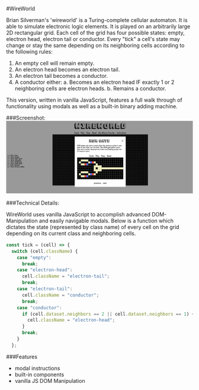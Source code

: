 #WireWorld

Brian Silverman's 'wireworld' is a Turing-complete cellular automaton. It is able to simulate electronic logic elements.  It is played on an arbitrarily large 2D rectangular grid. Each cell of the grid has four possible states: empty, electron head, electron tail or conductor. Every "tick" a cell's state may change or stay the same depending on its neighboring cells according to the following rules:

1. An empty cell will remain empty.
2. An electron head becomes an electron tail.
3. An electron tail becomes a conductor.
4. A conductor either:
  a. Becomes an electron head IF exactly 1 or 2 neighboring cells are electron heads.
  b. Remains a conductor.

This version, written in vanilla JavaScript, features a full walk through of functionality using modals as well as a built-in binary adding machine.

###Screenshot:
![xor]

###Technical Details:

WireWorld uses vanilla JavaScript to accomplish advanced DOM-Manipulation and easily navigable modals. Below is a function which dictates the state (represented by class name) of every cell on the grid depending on its current class and neighboring cells.

```javascript
const tick = (cell) => {
  switch (cell.className) {
    case "empty":
      break;
    case "electron-head":
      cell.className = "electron-tail";
      break;
    case "electron-tail":
      cell.className = "conductor";
      break;
    case "conductor":
      if (cell.dataset.neighbors == 2 || cell.dataset.neighbors == 1) {
        cell.className = "electron-head";
      }
      break;
    }
  };
```

###Features
* modal instructions
* built-in components
* vanilla JS DOM Manipulation

[xor]: ./images/xorscreenshot.png
